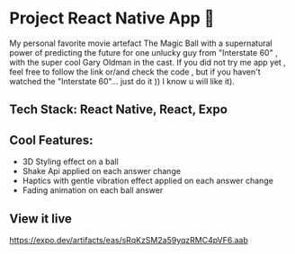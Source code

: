 # Project React Native App 📱

My personal favorite movie artefact The Magic Ball with a supernatural power of predicting the future for one unlucky guy from "Interstate 60" , with the super cool Gary Oldman in the cast. If you did not try me app yet , feel free to follow the link or/and check the code , but if you haven't watched the "Interstate 60"... just do it )) I know u will like it).

## Tech Stack: React Native, React, Expo

## Cool Features:

- 3D Styling effect on a ball
- Shake Api applied on each answer change
- Haptics with gentle vibration effect applied on each answer change
- Fading animation on each ball answer

## View it live

https://expo.dev/artifacts/eas/sRqKzSM2a59yqzRMC4pVF6.aab

